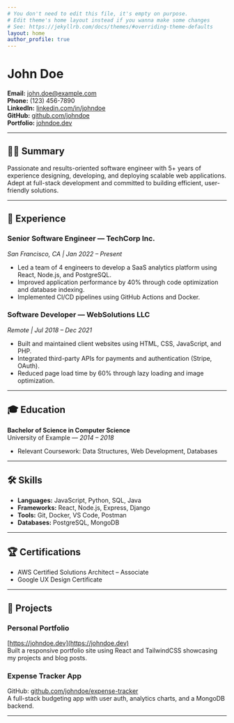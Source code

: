 ```yaml
---
# You don't need to edit this file, it's empty on purpose.
# Edit theme's home layout instead if you wanna make some changes
# See: https://jekyllrb.com/docs/themes/#overriding-theme-defaults
layout: home
author_profile: true
---
```

# John Doe

**Email:** john.doe@example.com  
**Phone:** (123) 456-7890  
**LinkedIn:** [linkedin.com/in/johndoe](https://linkedin.com/in/johndoe)  
**GitHub:** [github.com/johndoe](https://github.com/johndoe)  
**Portfolio:** [johndoe.dev](https://johndoe.dev)

---

## 🧑‍💼 Summary

Passionate and results-oriented software engineer with 5+ years of experience designing, developing, and deploying scalable web applications. Adept at full-stack development and committed to building efficient, user-friendly solutions.

---

## 💼 Experience

### Senior Software Engineer — **TechCorp Inc.**
*San Francisco, CA | Jan 2022 – Present*

- Led a team of 4 engineers to develop a SaaS analytics platform using React, Node.js, and PostgreSQL.
- Improved application performance by 40% through code optimization and database indexing.
- Implemented CI/CD pipelines using GitHub Actions and Docker.

### Software Developer — **WebSolutions LLC**
*Remote | Jul 2018 – Dec 2021*

- Built and maintained client websites using HTML, CSS, JavaScript, and PHP.
- Integrated third-party APIs for payments and authentication (Stripe, OAuth).
- Reduced page load time by 60% through lazy loading and image optimization.

---

## 🎓 Education

**Bachelor of Science in Computer Science**  
University of Example — *2014 – 2018*

- Relevant Coursework: Data Structures, Web Development, Databases

---

## 🛠️ Skills

- **Languages:** JavaScript, Python, SQL, Java
- **Frameworks:** React, Node.js, Express, Django
- **Tools:** Git, Docker, VS Code, Postman
- **Databases:** PostgreSQL, MongoDB

---

## 🏆 Certifications

- AWS Certified Solutions Architect – Associate
- Google UX Design Certificate

---

## 📁 Projects

### Personal Portfolio
[https://johndoe.dev](https://johndoe.dev)  
Built a responsive portfolio site using React and TailwindCSS showcasing my projects and blog posts.

### Expense Tracker App
GitHub: [github.com/johndoe/expense-tracker](https://github.com/johndoe/expense-tracker)  
A full-stack budgeting app with user auth, analytics charts, and a MongoDB backend.

---
